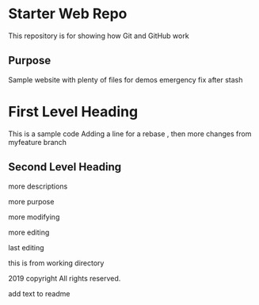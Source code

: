 # Starter Web Repo

This repository is for showing how Git and GitHub work

## Purpose

Sample website with plenty of files for demos
emergency fix after stash

# First Level Heading

This is a sample code
Adding a line for a rebase
, then more changes from myfeature branch

## Second Level Heading

more descriptions

more purpose

more modifying

more editing

last editing


this is from working directory

2019 copyright All rights reserved.

add text to readme
